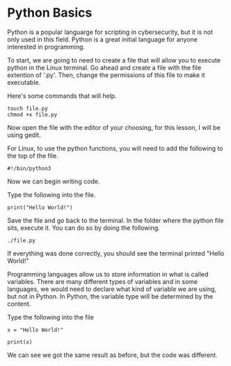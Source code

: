 # Python Basics

Python is a popular languarge for scripting in cybersecurity, but it is not only used in this field. Python is a great initial language for anyone interested in programming. 

To start, we are going to need to create a file that will allow you to execute python in the Linux terminal. Go ahead and create a file with the file extention of '.py'. Then, change the permissions of this file to make it executable. 

Here's some commands that will help.

    touch file.py
    chmod +x file.py
    
Now open the file with the editor of your choosing, for this lesson, I will be using gedit.

For Linux, to use the python functions, you will need to add the following to the top of the file.

    #!/bin/python3
    
Now we can begin writing code. 

Type the following into the file.
    
    print("Hello World!")

Save the file and go back to the terminal. In the folder where the python file sits, execute it. You can do so by doing the following. 
    
    ./file.py
    
If everything was done correctly, you should see the terminal printed "Hello World!"

Programming languages allow us to store information in what is called variables. There are many different types of variables and in some languages, we would need to declare what kind of variable we are using, but not in Python. In Python, the variable type will be determined by the content. 

Type the following into the file

    x = "Hello World!"
    
    print(x)

We can see we got the same result as before, but the code was different. 
